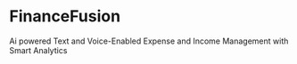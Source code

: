 # FinanceFusion
Ai powered Text and Voice-Enabled Expense and Income Management with Smart Analytics
